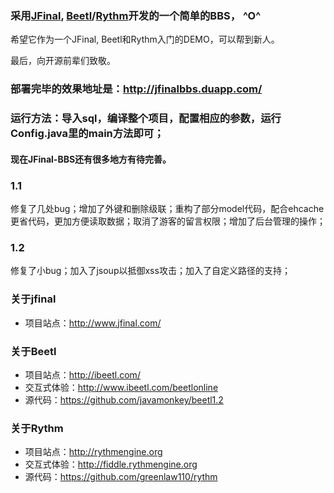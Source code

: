 ﻿### 采用[JFinal](https://github.com/jfinal/jfinal), [Beetl](http://ibeetl.com)/[Rythm](http://rythmengine.org)开发的一个简单的BBS， ^O^

希望它作为一个JFinal, Beetl和Rythm入门的DEMO，可以帮到新人。

最后，向开源前辈们致敬。

### 部署完毕的效果地址是：http://jfinalbbs.duapp.com/

### 运行方法：导入sql，编译整个项目，配置相应的参数，运行Config.java里的main方法即可；

#### 现在JFinal-BBS还有很多地方有待完善。

### 1.1
修复了几处bug；增加了外键和删除级联；重构了部分model代码，配合ehcache更省代码，更加方便读取数据；取消了游客的留言权限；增加了后台管理的操作；

### 1.2
修复了小bug；加入了jsoup以抵御xss攻击；加入了自定义路径的支持；

### 关于jfinal

* 项目站点：http://www.jfinal.com/

### 关于Beetl

* 项目站点：http://ibeetl.com/
* 交互式体验：http://www.ibeetl.com/beetlonline
* 源代码：https://github.com/javamonkey/beetl1.2

### 关于Rythm

* 项目站点：http://rythmengine.org
* 交互式体验：http://fiddle.rythmengine.org
* 源代码：https://github.com/greenlaw110/rythm
